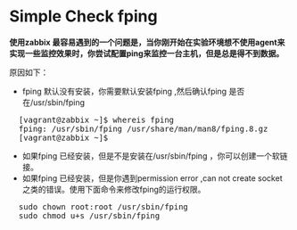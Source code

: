Simple Check fping
==================

**使用zabbix 最容易遇到的一个问题是，当你刚开始在实验环境想不使用agent来实现一些监控效果时，你尝试配置ping来监控一台主机，但是总是得不到数据。**

原因如下：

* fping 默认没有安装，你需要默认安装fping ,然后确认fping 是否在/usr/sbin/fping
<pre>
  [vagrant@zabbix ~]$ whereis fping
  fping: /usr/sbin/fping /usr/share/man/man8/fping.8.gz
  [vagrant@zabbix ~]$
</pre>

* 如果fping 已经安装，但是不是安装在/usr/sbin/fping ，你可以创建一个软链接。
* 如果fping 已经安装，但是你遇到permission error ,can not create socket 之类的错误。使用下面命令来修改fping的运行权限。
<pre>
  sudo chown root:root /usr/sbin/fping
  sudo chmod u+s /usr/sbin/fping
</pre>
